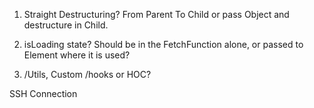 1. Straight Destructuring?
   From Parent To Child or pass Object and destructure in Child.

2. isLoading state?
   Should be in the FetchFunction alone,
   or passed to Element where it is used?

3. /Utils, Custom /hooks or HOC?

SSH Connection
